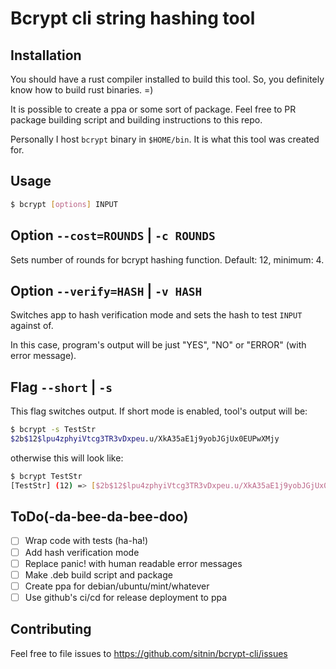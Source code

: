 # Bcrypt cli string hashing tool

## Installation

You should have a rust compiler installed to build this tool. So, you definitely know how to build rust binaries. =)

It is possible to create a ppa or some sort of package. Feel free to PR package building script and building instructions to this repo.

Personally I host `bcrypt` binary in `$HOME/bin`. It is what this tool was created for.

## Usage

```bash
$ bcrypt [options] INPUT
```

## Option `--cost=ROUNDS` | `-c ROUNDS`

Sets number of rounds for bcrypt hashing function. Default: 12, minimum: 4.

## Option `--verify=HASH` | `-v HASH`

Switches app to hash verification mode and sets the hash to test `INPUT` against of.

In this case, program's output will be just "YES", "NO" or "ERROR" (with error message).

## Flag `--short` | `-s`

This flag switches output. If short mode is enabled, tool's output will be:

```bash
$ bcrypt -s TestStr
$2b$12$lpu4zphyiVtcg3TR3vDxpeu.u/XkA35aE1j9yobJGjUx0EUPwXMjy
```

otherwise this will look like:

```bash
$ bcrypt TestStr
[TestStr] (12) => [$2b$12$lpu4zphyiVtcg3TR3vDxpeu.u/XkA35aE1j9yobJGjUx0EUPwXMjy]
```

## ToDo(-da-bee-da-bee-doo)

- [ ] Wrap code with tests (ha-ha!)
- [ ] Add hash verification mode
- [ ] Replace panic! with human readable error messages
- [ ] Make .deb build script and package
- [ ] Create ppa for debian/ubuntu/mint/whatever
- [ ] Use github's ci/cd for release deployment to ppa

## Contributing

Feel free to file issues to https://github.com/sitnin/bcrypt-cli/issues
